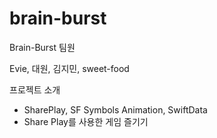 # brain-burst

Brain-Burst
팀원

Evie, 대원, 김지민, sweet-food

프로젝트 소개
- SharePlay, SF Symbols Animation, SwiftData
- Share Play를 사용한 게임 즐기기

